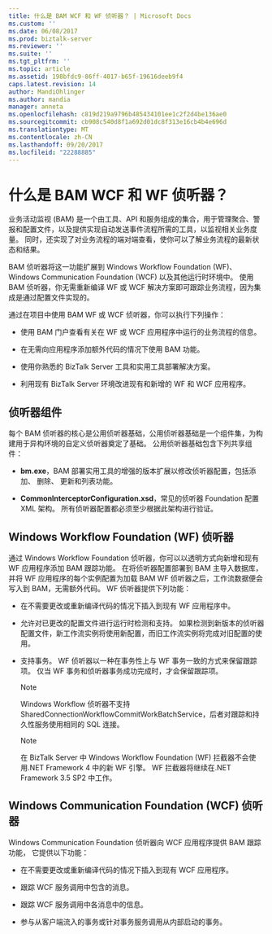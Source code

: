 ```yaml
---
title: 什么是 BAM WCF 和 WF 侦听器？ | Microsoft Docs
ms.custom: ''
ms.date: 06/08/2017
ms.prod: biztalk-server
ms.reviewer: ''
ms.suite: ''
ms.tgt_pltfrm: ''
ms.topic: article
ms.assetid: 198bfdc9-86ff-4017-b65f-19616deeb9f4
caps.latest.revision: 14
author: MandiOhlinger
ms.author: mandia
manager: anneta
ms.openlocfilehash: c819d219a9796b485434101ee1c2f2d4be136ae0
ms.sourcegitcommit: cb908c540d8f1a692d01dc8f313e16cb4b4e696d
ms.translationtype: MT
ms.contentlocale: zh-CN
ms.lasthandoff: 09/20/2017
ms.locfileid: "22288885"
---
```

# <a name="what-are-the-bam-wcf-and-wf-interceptors"></a>什么是 BAM WCF 和 WF 侦听器？
业务活动监视 (BAM) 是一个由工具、API 和服务组成的集合，用于管理聚合、警报和配置文件，以及提供实现自动发送事件流程所需的工具，以监视相关业务度量。 同时，还实现了对业务流程的端对端查看，使你可以了解业务流程的最新状态和结果。  
  
 BAM 侦听器将这一功能扩展到 Windows Workflow Foundation (WF)、Windows Communication Foundation (WCF) 以及其他运行时环境中。 使用 BAM 侦听器，你无需重新编译 WF 或 WCF 解决方案即可跟踪业务流程，因为集成是通过配置文件实现的。  
  
 通过在项目中使用 BAM WF 或 WCF 侦听器，你可以执行下列操作：  
  
-   使用 BAM 门户查看有关在 WF 或 WCF 应用程序中运行的业务流程的信息。  
  
-   在无需向应用程序添加额外代码的情况下使用 BAM 功能。  
  
-   使用你熟悉的 BizTalk Server 工具和实用工具部署解决方案。  
  
-   利用现有 BizTalk Server 环境改进现有和新增的 WF 和 WCF 应用程序。  
  
## <a name="interceptor-components"></a>侦听器组件  
 每个 BAM 侦听器的核心是公用侦听器基础，公用侦听器基础是一个组件集，为构建用于异构环境的自定义侦听器奠定了基础。 公用侦听器基础包含下列共享组件：  
  
-   **bm.exe**，BAM 部署实用工具的增强的版本扩展以修改侦听器配置，包括添加、 删除、 更新和列表功能。  
  
-   **CommonInterceptorConfiguration.xsd**，常见的侦听器 Foundation 配置 XML 架构。 所有侦听器配置都必须至少根据此架构进行验证。  
  
## <a name="windows-workflow-foundation-wf-interceptor"></a>Windows Workflow Foundation (WF) 侦听器  
 通过 Windows Workflow Foundation 侦听器，你可以以透明方式向新增和现有 WF 应用程序添加 BAM 跟踪功能。 在将侦听器配置部署到 BAM 主导入数据库，并将 WF 应用程序的每个实例配置为加载 BAM WF 侦听器之后，工作流数据便会写入到 BAM，无需额外代码。 WF 侦听器提供下列功能：  
  
-   在不需要更改或重新编译代码的情况下插入到现有 WF 应用程序中。  
  
-   允许对已更改的配置文件进行运行时检测和支持。 如果检测到新版本的侦听器配置文件，新工作流实例将使用新配置，而旧工作流实例将完成对旧配置的使用。  
  
-   支持事务。 WF 侦听器以一种在事务性上与 WF 事务一致的方式来保留跟踪项。 仅当 WF 事务和侦听器事务成功完成时，才会保留跟踪项。  
  
    > [!NOTE]
    >  Windows Workflow 侦听器不支持 SharedConnectionWorkflowCommitWorkBatchService，后者对跟踪和持久性服务使用相同的 SQL 连接。  
  
    > [!NOTE]
    >  在 BizTalk Server 中 Windows Workflow Foundation (WF) 拦截器不会使用.NET Framework 4 中的新 WF 引擎。 WF 拦截器将继续在.NET Framework 3.5 SP2 中工作。  
  
## <a name="windows-communication-foundation-wcf-interceptor"></a>Windows Communication Foundation (WCF) 侦听器  
 Windows Communication Foundation 侦听器向 WCF 应用程序提供 BAM 跟踪功能， 它提供以下功能：  
  
-   在不需要更改或重新编译代码的情况下插入到现有 WCF 应用程序。  
  
-   跟踪 WCF 服务调用中包含的消息。  
  
-   跟踪 WCF 服务调用中各消息中的信息。  
  
-   参与从客户端流入的事务或针对事务服务调用从内部启动的事务。